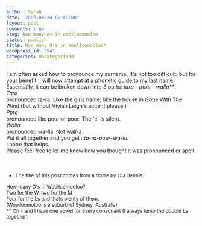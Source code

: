 ```yaml
---
author: Sarah
date: '2008-09-24 06:45:00'
layout: post
comments: true
slug: how-many-os-in-woolloomooloo
status: publish
title: How many O's in Woolloomooloo*
wordpress_id: '54'
categories: Uncategorized
---
```


<div>I am often asked how to pronounce my surname. It's not too difficult, but for your benefit, I will now attempt at a phonetic guide to my last name. </div>
<div>Essentially, it can be broken down into 3 parts: <span style="font-style:italic;">tara</span> - <span style="font-style:italic;">pore</span> - <span style="font-style:italic;">walla**</span>. </div>
<div><span style="font-style:italic;">Tara</span></div>
<div>pronounced ta-ra. Like the girls name; like the house in Gone With The Wind (but without Vivian Leigh's accent please.)</div>
<div><span style="font-style:italic;">Pore</span></div>
<div>pronounced like pour or poor. The 'e' is silent.</div>
<div><span style="font-style:italic;">Walla</span></div>
<div>pronounced wa-lla. Not wall-a.</div>
<div>Put it all together and you get : <span style="font-style:italic;">ta</span>-<span style="font-style:italic;">ra</span>-<span style="font-style:italic;">pour</span>-<span style="font-style:italic;">wa</span>-<span style="font-style:italic;">la</span></div>
<div><span style="font-style:italic;">
</span></div>
<div>I hope that helps. </div>
<div>Please feel free to let me know how you thought it was pronounced or spelt.  </div>
 

* <span style="font-size:small;">The title of this post comes from a riddle by C.J.Dennis:</span>
<div><span style="font-size:small;">How many O's in Woolloomooloo?</span></div>
<div><span style="font-size:small;">Two for the W, two for the M</span></div>
<div><span style="font-size:small;">Four for the Ls and thats plenty of them.</span></div>
<div><span style="font-size:small;">(Woolloomoloo is a suburb of Sydney, Australia)</span></div>
<div><span style="font-size:13px;">
</span></div>
<div><span style="font-size:13px;">** Oh - and I have one vowel for every consonant (I always lump the double Ls together)</span></div>